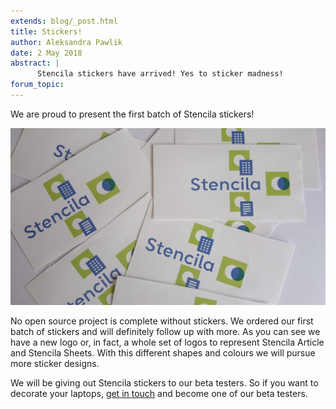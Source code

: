 ```yaml
---
extends: blog/_post.html
title: Stickers!
author: Aleksandra Pawlik
date: 2 May 2018
abstract: |
      Stencila stickers have arrived! Yes to sticker madness!
forum_topic:
---
```


We are proud to present the first batch of Stencila stickers!

![Stencila stickers](stickers-stencila.jpg)

No open source project is complete without stickers. We ordered our first batch of stickers and will definitely follow up with more.
As you can see we have a new logo or, in fact, a whole set of logos to represent Stencila Article and Stencila Sheets. With this
different shapes and colours we will pursue more sticker designs.

We will be giving out Stencila stickers to our beta testers. So if you want to decorate your laptops, [get in touch](mailto:aleksandra@stenci.la) and become
one of our beta testers.

